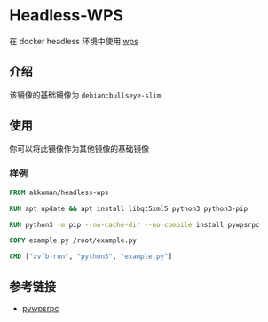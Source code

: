 # Headless-WPS

在 docker headless 环境中使用 [wps](https://linux.wps.cn/)

## 介绍

该镜像的基础镜像为 `debian:bullseye-slim`

## 使用

你可以将此镜像作为其他镜像的基础镜像

### 样例

```Dockerfile
FROM akkuman/headless-wps

RUN apt update && apt install libqt5xml5 python3 python3-pip

RUN python3 -m pip --no-cache-dir --no-compile install pywpsrpc

COPY example.py /root/example.py

CMD ["xvfb-run", "python3", "example.py"]
```

## 参考链接

- [pywpsrpc](https://github.com/timxx/pywpsrpc)
